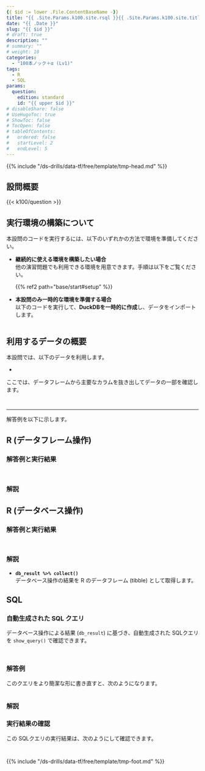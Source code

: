 ```yaml
---
{{ $id := lower .File.ContentBaseName -}}
title: "{{ .Site.Params.k100.site.rsql }}{{ .Site.Params.k100.site.title }} ({{ .Site.Params.k100.site.edition.s }}) {{ upper .File.ContentBaseName }}"
date: "{{ .Date }}"
slug: "{{ $id }}"
# draft: true
description: ""
# summary: ""
# weight: 10
categories: 
  - "100本ノック＋α (Lv1)"
tags: 
  - R
  - SQL
params:
  question: 
    edition: standard
    id: "{{ upper $id }}"
# disableShare: false
# UseHugoToc: true
# ShowToc: false
# TocOpen: false
# tableOfContents:
#   ordered: false
#   startLevel: 2
#   endLevel: 5
---
```


{{% include "/ds-drills/data-tf/free/template/tmp-head.md" %}}

## 設問概要

{{< k100/question >}}

## 実行環境の構築について

本設問のコードを実行するには、以下のいずれかの方法で環境を準備してください。  

- **継続的に使える環境を構築したい場合**  
  他の演習問題でも利用できる環境を用意できます。手順は以下をご覧ください。  

  {{% ref2 path="base/start#setup" %}}

- **本設問のみ一時的な環境を準備する場合**  
  以下のコードを実行して、**DuckDBを一時的に作成**し、データをインポートします。

```r

```

## 利用するデータの概要

本設問では、以下のデータを利用します。

- 

ここでは、データフレームから主要なカラムを抜き出してデータの一部を確認します。

```r

```

```text

```

---

解答例を以下に示します。

## R (データフレーム操作)

### 解答例と実行結果

```r

```

```text

```

### 解説

## R (データベース操作)

### 解答例と実行結果

```r

```

```text

```

### 解説

- **`db_result %>% collect()`**  
  データベース操作の結果を R のデータフレーム (tibble) として取得します。

## SQL

### 自動生成された SQL クエリ

データベース操作による結果 (`db_result`) に基づき、自動生成された SQLクエリを `show_query()` で確認できます。

```r

```

```sql

```

### 解答例

このクエリをより簡潔な形に書き直すと、次のようになります。

```sql

```

### 解説

### 実行結果の確認

この SQLクエリの実行結果は、次のようにして確認できます。

```r

```

```text

```

{{% include "/ds-drills/data-tf/free/template/tmp-foot.md" %}}
